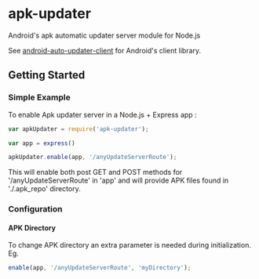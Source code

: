 apk-updater
===========

Android's apk automatic updater server module for Node.js

See [android-auto-updater-client](https://github.com/NDMAC/android-auto-updater-client) for Android's client library.

## Getting Started

### Simple Example

To enable Apk updater server in a Node.js + Express app :
```javascript
var apkUpdater = require('apk-updater');

var app = express()

apkUpdater.enable(app, '/anyUpdateServerRoute');
```

This will enable both post GET and POST methods for '/anyUpdateServerRoute' in 'app' and will provide APK files found in './.apk_repo' directory.

### Configuration

#### APK Directory

To change APK directory an extra parameter is needed during initialization. Eg.
```javascript
enable(app, '/anyUpdateServerRoute', 'myDirectory');
```

